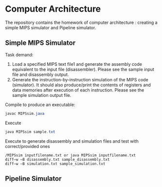 # Computer Architecture

The repository contains the homework of computer architecture : creating a simple MIPS simulator and Pipeline simulator.

## Simple MIPS Simulator

Task demand:

1. Load a specified MIPS text file1 and generate the assembly code equivalent to the input file
   (disassembler). Please see the sample input file and disassembly output.
2. Generate the instruction-by-instruction simulation of the MIPS code (simulator). It should also
   produce/print the contents of registers and data memories after execution of each instruction.
   Please see the sample simulation output file.

Compile to produce an executable:

```java
javac MIPSsim.java
```

Execute 

```java
java MIPSsim sample.txt
```

Execute to generate disassembly and simulation files and test with correct/provided ones  

```
/MIPSsim inputfilename.txt or java MIPSsim inputfilename.txt
diff–w –B disassembly.txt sample_disassembly.txt
diff–w –B simulation.txt sample_simulation.txt
```

## Pipeline Simulator

